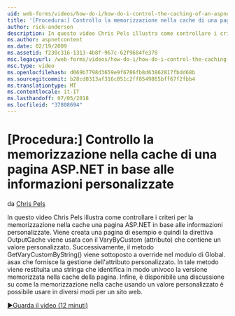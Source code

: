 ```yaml
---
uid: web-forms/videos/how-do-i/how-do-i-control-the-caching-of-an-aspnet-page-based-upon-custom-information
title: '[Procedura:] Controllo la memorizzazione nella cache di una pagina ASP.NET in base alle informazioni personalizzate | Microsoft Docs'
author: rick-anderson
description: In questo video Chris Pels illustra come controllare i criteri per la memorizzazione nella cache una pagina ASP.NET in base alle informazioni personalizzate. Viene creata una pagina di esempio e quindi gli O....
ms.author: aspnetcontent
ms.date: 02/19/2009
ms.assetid: f230c316-1313-4b8f-967c-62f9684fe378
msc.legacyurl: /web-forms/videos/how-do-i/how-do-i-control-the-caching-of-an-aspnet-page-based-upon-custom-information
msc.type: video
ms.openlocfilehash: d069b7798d3659e9f6786fb8d63862817fbdd68b
ms.sourcegitcommit: b28cd0313af316c051c2ff8549865bff67f2fbb4
ms.translationtype: MT
ms.contentlocale: it-IT
ms.lasthandoff: 07/05/2018
ms.locfileid: "37808694"
---
```

<a name="how-do-i-control-the-caching-of-an-aspnet-page-based-upon-custom-information"></a>[Procedura:] Controllo la memorizzazione nella cache di una pagina ASP.NET in base alle informazioni personalizzate
====================
da [Chris Pels](https://twitter.com/chrispels)

In questo video Chris Pels illustra come controllare i criteri per la memorizzazione nella cache una pagina ASP.NET in base alle informazioni personalizzate. Viene creata una pagina di esempio e quindi la direttiva OutputCache viene usata con il VaryByCustom (attributo) che contiene un valore personalizzato. Successivamente, il metodo GetVaryCustomByString() viene sottoposto a override nel modulo di Global. asax che fornisce la gestione dell'attributo personalizzato. In tale metodo viene restituita una stringa che identifica in modo univoco la versione memorizzata nella cache della pagina. Infine, è disponibile una discussione su come la memorizzazione nella cache usando un valore personalizzato è possibile usare in diversi modi per un sito web.

[&#9654;Guarda il video (12 minuti)](https://channel9.msdn.com/Blogs/ASP-NET-Site-Videos/how-do-i-control-the-caching-of-an-aspnet-page-based-upon-custom-information)

